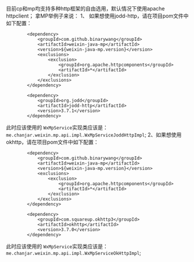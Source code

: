 目前cp和mp均支持多种http框架的自由选用，默认情况下使用apache httpclient；
拿MP举例子来说：
1、 如果想使用jodd-http，请在项目pom文件中如下配置：
```
        <dependency>
            <groupId>com.github.binarywang</groupId>
            <artifactId>weixin-java-mp</artifactId>
            <version>${weixin-java-mp.version}</version>
            <exclusions>
                <exclusion>
                    <groupId>org.apache.httpcomponents</groupId>
                    <artifactId>*</artifactId>
                </exclusion>
            </exclusions>
        </dependency>

        <dependency>
            <groupId>org.jodd</groupId>
            <artifactId>jodd-http</artifactId>
            <version>3.7.1</version>
        </dependency>
```
此时应该使用的 `WxMpService`实现类应该是：
 `me.chanjar.weixin.mp.api.impl.WxMpServiceJoddHttpImpl`;
2、如果想使用okhttp，请在项目pom文件中如下配置：
```
        <dependency>
            <groupId>com.github.binarywang</groupId>
            <artifactId>weixin-java-mp</artifactId>
            <version>${weixin-java-mp.version}</version>
            <exclusions>
                <exclusion>
                    <groupId>org.apache.httpcomponents</groupId>
                    <artifactId>*</artifactId>
                </exclusion>
            </exclusions>
        </dependency>

        <dependency>
            <groupId>com.squareup.okhttp3</groupId>
            <artifactId>okhttp</artifactId>
            <version>3.7.0</version>
        </dependency>
```
此时应该使用的 `WxMpService`实现类应该是：
 `me.chanjar.weixin.mp.api.impl.WxMpServiceOkHttpImpl`;
